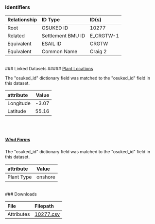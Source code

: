 ### Identifiers

| Relationship   | ID Type           | ID(s)     |
|:---------------|:------------------|:----------|
| Root           | OSUKED ID         | 10277     |
| Related        | Settlement BMU ID | E_CRGTW-1 |
| Equivalent     | ESAIL ID          | CRGTW     |
| Equivalent     | Common Name       | Craig 2   |

<br>
### Linked Datasets
##### <a href="https://raw.githubusercontent.com/OSUKED/Dictionary-Datasets/main/datasets/plant-locations/datapackage.json">Plant Locations</a>



The "osuked_id" dictionary field was matched to the "osuked_id" field in this dataset.

| attribute   |   Value |
|:------------|--------:|
| Longitude   |   -3.07 |
| Latitude    |   55.16 |

<br><br>
##### <a href="https://raw.githubusercontent.com/OSUKED/Dictionary-Datasets/main/datasets/wind-farms/datapackage.json">Wind Farms</a>



The "osuked_id" dictionary field was matched to the "osuked_id" field in this dataset.

| attribute   | Value   |
|:------------|:--------|
| Plant Type  | onshore |


<br>
### Downloads


| File       | Filepath                                                                              |
|:-----------|:--------------------------------------------------------------------------------------|
| Attributes | [10277.csv](https://osuked.github.io/Power-Station-Dictionary/object_attrs/10277.csv) |
